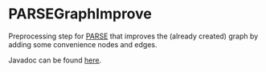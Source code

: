 # PARSEGraphImprove
Preprocessing step for [PARSE](https://parse.ipd.kit.edu/) that improves the (already created) graph by adding some convenience nodes and edges.

Javadoc can be found [here](http://ardoco.github.io/PARSEGraphImprove/javadoc/).
